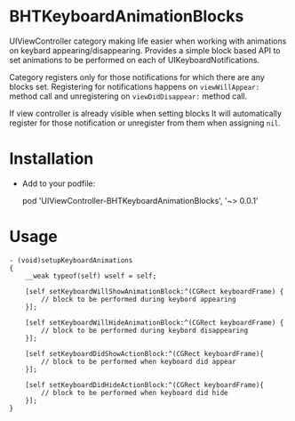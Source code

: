 BHTKeyboardAnimationBlocks
==========================

UIViewController category making life easier when working with animations on keybard appearing/disappearing. 
Provides a simple block based API to set animations to be performed on each of UIKeyboardNotifications.

Category registers only for those notifications for which there are any blocks set.
Registering for notifications happens on `viewWillAppear:` method call and unregistering on `viewDidDisappear:` method call.

If view controller is already visible when setting blocks It will automatically register for those notification or unregister from them when assigning `nil`.

Installation
==========================

- Add to your podfile:

    pod 'UIViewController-BHTKeyboardAnimationBlocks', '~> 0.0.1'

Usage
==========================

```objc
- (void)setupKeyboardAnimations
{
    __weak typeof(self) wself = self;
    
    [self setKeyboardWillShowAnimationBlock:^(CGRect keyboardFrame) {
        // block to be performed during keybord appearing
    }];
    
    [self setKeyboardWillHideAnimationBlock:^(CGRect keyboardFrame) {
        // block to be performed during keybord disappearing
    }];
    
    [self setKeyboardDidShowActionBlock:^(CGRect keyboardFrame){
        // block to be performed when keyboard did appear
    }];
    
    [self setKeyboardDidHideActionBlock:^(CGRect keyboardFrame){
        // block to be performed when keyboard did hide
    }];
}
```
